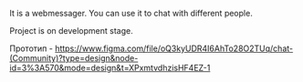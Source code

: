 It is a webmessager. You can use it to chat with different people.

Project is on development stage.

Прототип - https://www.figma.com/file/oQ3kyUDR4I6AhTo28O2TUq/chat-(Community)?type=design&node-id=3%3A570&mode=design&t=XPxmtvdhzisHF4EZ-1
